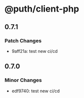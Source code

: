 # @puth/client-php

## 0.7.1

### Patch Changes

- 9aff21a: test new ci/cd

## 0.7.0

### Minor Changes

- edf9740: test new ci/cd
